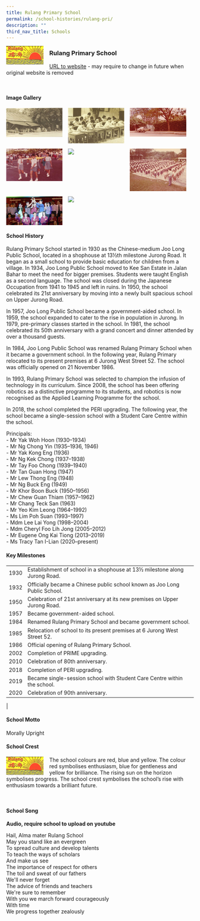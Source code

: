 ```yaml
---
title: Rulang Primary School
permalink: /school-histories/rulang-pri/
description: ""
third_nav_title: Schools
---
```

<img src="/images/rulangpri1.png" style="width:20%;margin-right:15px;" align = "left">

### **Rulang Primary School**
[URL to website](https://www.rulangpri.moe.edu.sg/) - may require to change in future when original website is removed

<br clear="left">

#### **Image Gallery**

<p><a href="https://d1yxymztqoj7qn.amplifyapp.com/images/rulangpri2.jpg">  
<img src="/images/rulangpri2.jpg" style="width:30%;margin-right:15px;" align = "left">
</a></p>

<p><a href="https://d1yxymztqoj7qn.amplifyapp.com/images/rulangpri3.jpg">  
<img src="/images/rulangpri3.jpg" style="width:30%;margin-right:15px;" align = "left">
</a></p>

<p><a href="https://d1yxymztqoj7qn.amplifyapp.com/images/rulangpri4.jpg">  
<img src="/images/rulangpri4.jpg" style="width:30%;margin-right:15px;" align = "left">
</a></p>

<br clear="left">

<p><a href="https://d1yxymztqoj7qn.amplifyapp.com/images/rulangpri5.jpg">  
<img src="/images/rulangpri5.jpg" style="width:30%;margin-right:15px;" align = "left">
</a></p>

<p><a href="https://d1yxymztqoj7qn.amplifyapp.com/images/rulangpri6.jpg">  
<img src="/images/rulangpri6.jpg" style="width:30%;margin-right:15px;" align = "left">
</a></p>

<p><a href="https://d1yxymztqoj7qn.amplifyapp.com/images/rulangpri7.jpg">  
<img src="/images/rulangpri7.jpg" style="width:30%;margin-right:15px;" align = "left">
</a></p>

<br clear="left">

<p><a href="https://d1yxymztqoj7qn.amplifyapp.com/images/rulangpri8.jpg">  
<img src="/images/rulangpri8.jpg" style="width:30%;margin-right:15px;" align = "left">
</a></p>

<p><a href="https://d1yxymztqoj7qn.amplifyapp.com/images/rulangpri9.jpg">  
<img src="/images/rulangpri9.jpg" style="width:30%;margin-right:15px;" align = "left">
</a></p>

<br clear="left">

#### **School History**
Rulang Primary School started in 1930 as the Chinese-medium Joo Long Public School, located in a shophouse at 13½th milestone Jurong Road. It began as a small school to provide basic education for children from a village. In 1934, Joo Long Public School moved to Kee San Estate in Jalan Bahar to meet the need for bigger premises. Students were taught English as a second language. The school was closed during the Japanese Occupation from 1941 to 1945 and left in ruins. In 1950, the school celebrated its 21st anniversary by moving into a newly built spacious school on Upper Jurong Road.

In 1957, Joo Long Public School became a government-aided school. In 1959, the school expanded to cater to the rise in population in Jurong. In 1979, pre-primary classes started in the school. In 1981, the school celebrated its 50th anniversary with a grand concert and dinner attended by over a thousand guests. 

In 1984, Joo Long Public School was renamed Rulang Primary School when it became a government school. In the following year, Rulang Primary relocated to its present premises at 6 Jurong West Street 52. The school was officially opened on 21 November 1986.

In 1993, Rulang Primary School was selected to champion the infusion of technology in its curriculum. Since 2008, the school has been offering robotics as a distinctive programme to its students, and robotics is now recognised as the Applied Learning Programme for the school.

In 2018, the school completed the PERI upgrading. The following year, the school became a single-session school with a Student Care Centre within the school.

Principals:<br>
\- Mr Yak Woh Hoon (1930–1934)<br>
\- Mr Ng Chong Yin (1935–1936, 1946)<br>
\- Mr Yak Kong Eng (1936)<br>
\- Mr Ng Kek Chong (1937–1938)<br>
\- Mr Tay Foo Chong (1939–1940)<br>
\- Mr Tan Guan Hong (1947)<br>
\- Mr Lew Thong Eng (1948)<br>
\- Mr Ng Buck Eng (1949)<br>
\- Mr Khor Boon Buck (1950–1956)<br>
\- Mr Chew Guan Thiam (1957–1962)<br>
\- Mr Chang Teck San (1963)<br>
\- Mr Yeo Kim Leong (1964–1992)<br>
\- Ms Lim Poh Suan (1993–1997)<br>
\- Mdm Lee Lai Yong (1998–2004)<br>
\- Mdm Cheryl Foo Lih Jong (2005–2012)<br>
\- Mr Eugene Ong Kai Tiong (2013–2019)<br>
\- Ms Tracy Tan I-Lian (2020–present)

#### **Key Milestones**

|  |  |
|:---:|---|
| 1930 | Establishment of school in a shophouse at 13½ milestone along Jurong Road. |
| 1932 | Officially became a Chinese public school known as Joo Long Public School. |
| 1950 | Celebration of 21st anniversary at its new premises on Upper Jurong Road. |
| 1957 | Became government-aided school. |
| 1984 | Renamed Rulang Primary School and became government school. |
| 1985 | Relocation of school to its present premises at 6 Jurong West Street 52. |
| 1986 | Official opening of Rulang Primary School. |
| 2002 | Completion of PRIME upgrading. |
| 2010 | Celebration of 80th anniversary. |
| 2018 | Completion of PERI upgrading. |
| 2019 | Became single-session school with Student Care Centre within the school. |
| 2020 | Celebration of 90th anniversary. |
|

#### **School Motto**
Morally Upright

#### **School Crest**
<img src="/images/rulangpri1.png" style="width:20%;margin-right:15px;" align = "left">

The school colours are red, blue and yellow. The colour red symbolises enthusiasm, blue for gentleness and yellow for brilliance. The rising sun on the horizon symbolises progress. The school crest symbolises the school’s rise with enthusiasm towards a brilliant future.

<br clear="left">

#### **School Song**
**Audio, require school to upload on youtube**

Hail, Alma mater Rulang School<br>
May you stand like an evergreen<br>
To spread culture and develop talents<br>
To teach the ways of scholars<br>
And make us see<br>
The importance of respect for others<br>
The toil and sweat of our fathers<br>
We'll never forget<br>
The advice of friends and teachers<br>
We're sure to remember<br>
With you we march forward courageously<br>
With time<br>
We progress together zealously